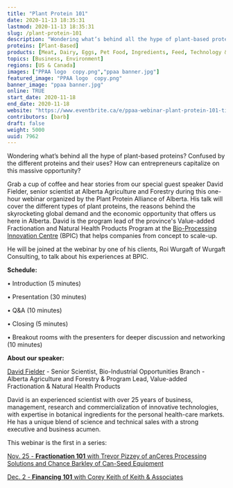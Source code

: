 ```yaml
---
title: "Plant Protein 101"
date: 2020-11-13 18:35:31
lastmod: 2020-11-13 18:35:31
slug: /plant-protein-101
description: "Wondering what’s behind all the hype of plant-based proteins? Confused by the different proteins and their uses? How can entrepreneurs capitalize on this massive opportunity?"
proteins: [Plant-Based]
products: [Meat, Dairy, Eggs, Pet Food, Ingredients, Feed, Technology & Equipment]
topics: [Business, Environment]
regions: [US & Canada]
images: ["PPAA logo  copy.png","ppaa banner.jpg"]
featured_image: "PPAA logo  copy.png"
banner_image: "ppaa banner.jpg"
online: TRUE
start_date: 2020-11-18
end_date: 2020-11-18
website: "https://www.eventbrite.ca/e/ppaa-webinar-plant-protein-101-tickets-125929728207?aff=erelexpmlt"
contributors: [barb]
draft: false
weight: 5000
uuid: 7962
---
```

<p>Wondering what’s behind all the hype of plant-based proteins? Confused by the different proteins and their uses? How can entrepreneurs capitalize on this massive opportunity?</p>
<p>Grab a cup of coffee and hear stories from our special guest speaker David Fielder, senior scientist at Alberta Agriculture and Forestry during this one-hour webinar organized by the Plant Protein Alliance of Alberta. His talk will cover the different types of plant proteins, the reasons behind the skyrocketing global demand and the economic opportunity that offers us here in Alberta. David is the program lead of the province's Value-added Fractionation and Natural Health Products Program at the <a href="https://ppaa.ca/flour-to-face-creams-biorefinery-helps-entrepreneurs-grow-their-business/">Bio-Processing Innovation Centre</a> (BPIC) that helps companies from concept to scale-up.</p>
<p>He will be joined at the webinar by one of his clients, Roi Wurgaft of Wurgaft Consulting, to talk about his experiences at BPIC.</p>
<p><strong>Schedule:</strong></p>
<p>• Introduction (5 minutes)</p>
<p>• Presentation (30 minutes)</p>
<p>• Q&A (10 minutes)</p>
<p>• Closing (5 minutes)</p>
<p>• Breakout rooms with the presenters for deeper discussion and networking (10 minutes)</p>
<p><strong>About our speaker:</strong></p>
<p><a href="https://www.linkedin.com/in/davidfielder/?originalSubdomain=ca">David Fielder</a> - Senior Scientist, Bio-Industrial Opportunities Branch - Alberta Agriculture and Forestry & Program Lead, Value-added Fractionation & Natural Health Products</p>
<p>David is an experienced scientist with over 25 years of business, management, research and commercialization of innovative technologies, with expertise in botanical ingredients for the personal health-care markets. He has a unique blend of science and technical sales with a strong executive and business acumen.</p>
<p>This webinar is the first in a series:</p>
<p><a href="https://www.eventbrite.com/e/ppaa-webinar-fractionation-101-tickets-126022002201">Nov. 25 - <strong>Fractionation 101</strong> with Trevor Pizzey of anCeres Processing Solutions and Chance Barkley of Can-Seed Equipment</a></p>
<p><a href="https://www.eventbrite.com/e/ppaa-webinar-financing-101-tickets-126029657097">Dec. 2 - <strong>Financing</strong> <strong>101</strong> with Corey Keith of Keith & Associates</a></p>
